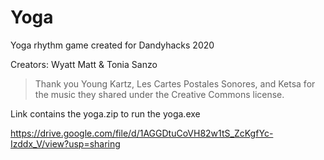 # Yoga
Yoga rhythm game created for Dandyhacks 2020

Creators: Wyatt Matt & Tonia Sanzo



> Thank you Young Kartz, Les Cartes Postales Sonores, and Ketsa for the music they shared under the Creative Commons license.


Link contains the yoga.zip to run the yoga.exe


https://drive.google.com/file/d/1AGGDtuCoVH82w1tS_ZcKgfYc-Izddx_V/view?usp=sharing
